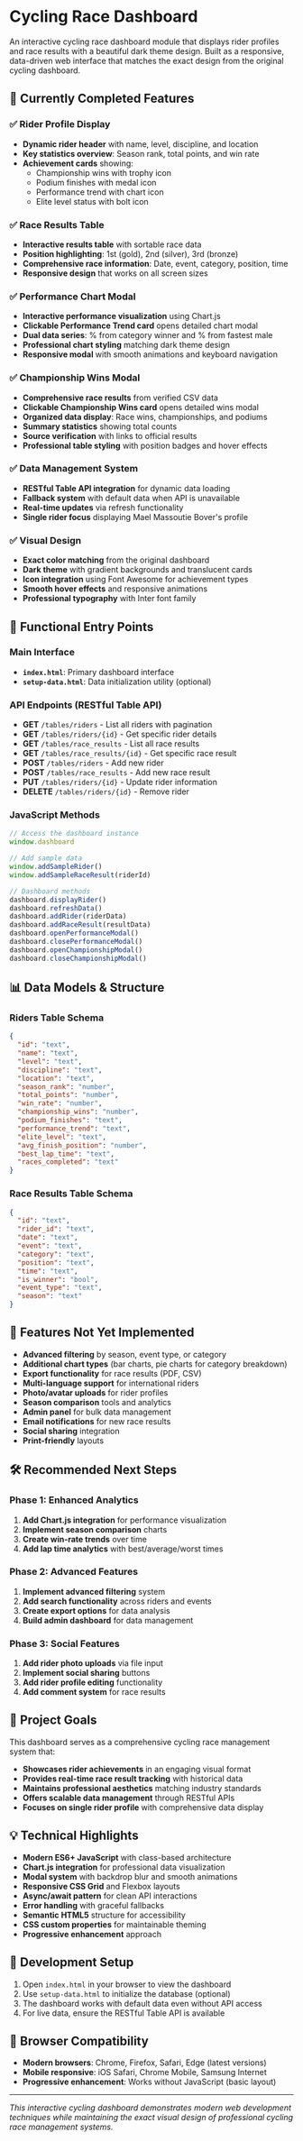 # Cycling Race Dashboard

An interactive cycling race dashboard module that displays rider profiles and race results with a beautiful dark theme design. Built as a responsive, data-driven web interface that matches the exact design from the original cycling dashboard.

## 🏁 Currently Completed Features

### ✅ Rider Profile Display
- **Dynamic rider header** with name, level, discipline, and location
- **Key statistics overview**: Season rank, total points, and win rate
- **Achievement cards** showing:
  - Championship wins with trophy icon
  - Podium finishes with medal icon  
  - Performance trend with chart icon
  - Elite level status with bolt icon

### ✅ Race Results Table
- **Interactive results table** with sortable race data
- **Position highlighting**: 1st (gold), 2nd (silver), 3rd (bronze)
- **Comprehensive race information**: Date, event, category, position, time
- **Responsive design** that works on all screen sizes

### ✅ Performance Chart Modal
- **Interactive performance visualization** using Chart.js
- **Clickable Performance Trend card** opens detailed chart modal
- **Dual data series**: % from category winner and % from fastest male
- **Professional chart styling** matching dark theme design
- **Responsive modal** with smooth animations and keyboard navigation

### ✅ Championship Wins Modal
- **Comprehensive race results** from verified CSV data
- **Clickable Championship Wins card** opens detailed wins modal
- **Organized data display**: Race wins, championships, and podiums
- **Summary statistics** showing total counts
- **Source verification** with links to official results
- **Professional table styling** with position badges and hover effects

### ✅ Data Management System
- **RESTful Table API integration** for dynamic data loading
- **Fallback system** with default data when API is unavailable
- **Real-time updates** via refresh functionality
- **Single rider focus** displaying Mael Massoutie Bover's profile

### ✅ Visual Design
- **Exact color matching** from the original dashboard
- **Dark theme** with gradient backgrounds and translucent cards
- **Icon integration** using Font Awesome for achievement types
- **Smooth hover effects** and responsive animations
- **Professional typography** with Inter font family

## 🚀 Functional Entry Points

### Main Interface
- **`index.html`**: Primary dashboard interface
- **`setup-data.html`**: Data initialization utility (optional)

### API Endpoints (RESTful Table API)
- **GET** `/tables/riders` - List all riders with pagination
- **GET** `/tables/riders/{id}` - Get specific rider details
- **GET** `/tables/race_results` - List all race results
- **GET** `/tables/race_results/{id}` - Get specific race result
- **POST** `/tables/riders` - Add new rider
- **POST** `/tables/race_results` - Add new race result
- **PUT** `/tables/riders/{id}` - Update rider information
- **DELETE** `/tables/riders/{id}` - Remove rider

### JavaScript Methods
```javascript
// Access the dashboard instance
window.dashboard

// Add sample data
window.addSampleRider()
window.addSampleRaceResult(riderId)

// Dashboard methods
dashboard.displayRider()
dashboard.refreshData()
dashboard.addRider(riderData)
dashboard.addRaceResult(resultData)
dashboard.openPerformanceModal()
dashboard.closePerformanceModal()
dashboard.openChampionshipModal()
dashboard.closeChampionshipModal()
```

## 📊 Data Models & Structure

### Riders Table Schema
```json
{
  "id": "text",
  "name": "text", 
  "level": "text",
  "discipline": "text",
  "location": "text",
  "season_rank": "number",
  "total_points": "number",
  "win_rate": "number",
  "championship_wins": "number",
  "podium_finishes": "text",
  "performance_trend": "text",
  "elite_level": "text",
  "avg_finish_position": "number",
  "best_lap_time": "text",
  "races_completed": "text"
}
```

### Race Results Table Schema
```json
{
  "id": "text",
  "rider_id": "text",
  "date": "text",
  "event": "text", 
  "category": "text",
  "position": "text",
  "time": "text",
  "is_winner": "bool",
  "event_type": "text",
  "season": "text"
}
```

## 🚧 Features Not Yet Implemented

- **Advanced filtering** by season, event type, or category
- **Additional chart types** (bar charts, pie charts for category breakdown)
- **Export functionality** for race results (PDF, CSV)
- **Multi-language support** for international riders
- **Photo/avatar uploads** for rider profiles
- **Season comparison** tools and analytics
- **Admin panel** for bulk data management
- **Email notifications** for new race results
- **Social sharing** integration
- **Print-friendly** layouts

## 🛠️ Recommended Next Steps

### Phase 1: Enhanced Analytics
1. **Add Chart.js integration** for performance visualization
2. **Implement season comparison** charts
3. **Create win-rate trends** over time
4. **Add lap time analytics** with best/average/worst times

### Phase 2: Advanced Features  
1. **Implement advanced filtering** system
2. **Add search functionality** across riders and events
3. **Create export options** for data analysis
4. **Build admin dashboard** for data management

### Phase 3: Social Features
1. **Add rider photo uploads** via file input
2. **Implement social sharing** buttons
3. **Add rider profile editing** functionality
4. **Add comment system** for race results

## 🎯 Project Goals

This dashboard serves as a comprehensive cycling race management system that:
- **Showcases rider achievements** in an engaging visual format
- **Provides real-time race result tracking** with historical data
- **Maintains professional aesthetics** matching industry standards
- **Offers scalable data management** through RESTful APIs
- **Focuses on single rider profile** with comprehensive data display

## 💡 Technical Highlights

- **Modern ES6+ JavaScript** with class-based architecture
- **Chart.js integration** for professional data visualization
- **Modal system** with backdrop blur and smooth animations
- **Responsive CSS Grid** and Flexbox layouts
- **Async/await pattern** for clean API interactions
- **Error handling** with graceful fallbacks
- **Semantic HTML5** structure for accessibility
- **CSS custom properties** for maintainable theming
- **Progressive enhancement** approach

## 🔧 Development Setup

1. Open `index.html` in your browser to view the dashboard
2. Use `setup-data.html` to initialize the database (optional)
3. The dashboard works with default data even without API access
4. For live data, ensure the RESTful Table API is available

## 📱 Browser Compatibility

- **Modern browsers**: Chrome, Firefox, Safari, Edge (latest versions)
- **Mobile responsive**: iOS Safari, Chrome Mobile, Samsung Internet
- **Progressive enhancement**: Works without JavaScript (basic layout)

---

*This interactive cycling dashboard demonstrates modern web development techniques while maintaining the exact visual design of professional cycling race management systems.*